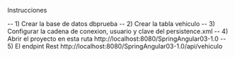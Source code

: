 
Instrucciones

-- 1) Crear la base de datos dbprueba
-- 2) Crear la tabla vehiculo
-- 3) Configurar la cadena de conexion, usuario y clave del persistence.xml
-- 4) Abrir el proyecto en esta ruta http://localhost:8080/SpringAngular03-1.0
-- 5) El endpint Rest http://localhost:8080/SpringAngular03-1.0/api/vehiculo

